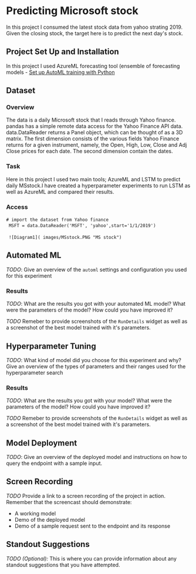  
# Predicting Microsoft stock 

In this project I consumed the latest stock data from yahoo strating 2019. Given the closing stock, the target here is to predict the next day's stock.

## Project Set Up and Installation
In this project I used AzureML forecasting tool (ensemble of forecasting models - [Set up AutoML training with Python](https://docs.microsoft.com/en-us/azure/machine-learning/how-to-configure-auto-train)

## Dataset
### Overview

The data is a daily Microsoft stock that I reads through Yahoo finance. pandas has a simple remote data access for the Yahoo Finance API data. data.DataReader returns a Panel object, which can be thought of as a 3D matrix. The first dimension consists of the various fields Yahoo Finance returns for a given instrument, namely, the Open, High, Low, Close and Adj Close prices for each date. The second dimension contain the dates.

### Task
Here in this project I used two main tools; AzureML and LSTM to predict daily MSstock.I have created a hyperparameter experiments to run LSTM as well as AzureML and compared their results.

### Access
    # import the dataset from Yahoo finance
     MSFT = data.DataReader('MSFT', 'yahoo',start='1/1/2019')
     
     ![Diagram1]( images/MSstock.PNG "MS stock") 


## Automated ML
*TODO*: Give an overview of the `automl` settings and configuration you used for this experiment

### Results
*TODO*: What are the results you got with your automated ML model? What were the parameters of the model? How could you have improved it?

*TODO* Remeber to provide screenshots of the `RunDetails` widget as well as a screenshot of the best model trained with it's parameters.

## Hyperparameter Tuning
*TODO*: What kind of model did you choose for this experiment and why? Give an overview of the types of parameters and their ranges used for the hyperparameter search


### Results
*TODO*: What are the results you got with your model? What were the parameters of the model? How could you have improved it?

*TODO* Remeber to provide screenshots of the `RunDetails` widget as well as a screenshot of the best model trained with it's parameters.

## Model Deployment
*TODO*: Give an overview of the deployed model and instructions on how to query the endpoint with a sample input.

## Screen Recording
*TODO* Provide a link to a screen recording of the project in action. Remember that the screencast should demonstrate:
- A working model
- Demo of the deployed  model
- Demo of a sample request sent to the endpoint and its response

## Standout Suggestions
*TODO (Optional):* This is where you can provide information about any standout suggestions that you have attempted.
